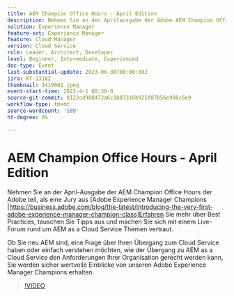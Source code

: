 ```yaml
---
title: AEM Champion Office Hours - April Edition
description: Nehmen Sie an der Aprilausgabe der Adobe AEM Champion Office Hours teil. Als Jury von Adobe Experience Manager Champions diskutieren Sie Best Practices, tauschen Tipps aus und machen Sie sich mit einem Live-Q&A-Forum um AEM as a Cloud Service. Ob Sie neu AEM sind, eine Frage über Ihren Übergang zum Cloud Service haben oder einfach verstehen möchten, wie der Übergang zu AEM as a Cloud Service den Anforderungen Ihrer Organisation gerecht werden kann, Sie werden sicher wertvolle Einblicke von unseren Adobe Experience Manager Champions erhalten.
solution: Experience Manager
feature-set: Experience Manager
feature: Cloud Manager
version: Cloud Service
role: Leader, Architect, Developer
level: Beginner, Intermediate, Experienced
doc-type: Event
last-substantial-update: 2023-06-30T00:00:00Z
jira: KT-13182
thumbnail: 3419001.jpeg
event-start-time: 2023-4-1 08:30-8
source-git-commit: 0122cd988472a6c1b87318b925f87b56e908c6e9
workflow-type: tm+mt
source-wordcount: '189'
ht-degree: 0%

---
```



# AEM Champion Office Hours - April Edition

Nehmen Sie an der April-Ausgabe der AEM Champion Office Hours der Adobe teil, als eine Jury aus [Adobe Experience Manager Champions |https://business.adobe.com/blog/the-latest/introducing-the-very-first-adobe-experience-manager-champion-class]Erfahren Sie mehr über Best Practices, tauschen Sie Tipps aus und machen Sie sich mit einem Live-Forum rund um AEM as a Cloud Service Themen vertraut.

Ob Sie neu AEM sind, eine Frage über Ihren Übergang zum Cloud Service haben oder einfach verstehen möchten, wie der Übergang zu AEM as a Cloud Service den Anforderungen Ihrer Organisation gerecht werden kann, Sie werden sicher wertvolle Einblicke von unseren Adobe Experience Manager Champions erhalten.

>[!VIDEO](https://video.tv.adobe.com/v/3419001/?learn=on)
